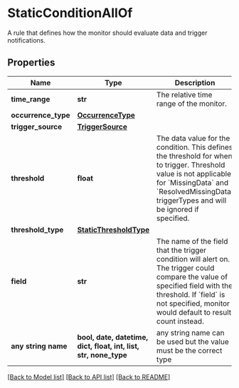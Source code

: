 # StaticConditionAllOf

A rule that defines how the monitor should evaluate data and trigger notifications.

## Properties
Name | Type | Description | Notes
------------ | ------------- | ------------- | -------------
**time_range** | **str** | The relative time range of the monitor. | 
**occurrence_type** | [**OccurrenceType**](OccurrenceType.md) |  | 
**trigger_source** | [**TriggerSource**](TriggerSource.md) |  | 
**threshold** | **float** | The data value for the condition. This defines the threshold for when to trigger. Threshold value is not applicable for &#x60;MissingData&#x60; and &#x60;ResolvedMissingData&#x60; triggerTypes and will be ignored if specified. | [optional]  if omitted the server will use the default value of 0.0
**threshold_type** | [**StaticThresholdType**](StaticThresholdType.md) |  | [optional] 
**field** | **str** | The name of the field that the trigger condition will alert on. The trigger could compare the value of specified field with the threshold. If &#x60;field&#x60; is not specified, monitor would default to result count instead. | [optional] 
**any string name** | **bool, date, datetime, dict, float, int, list, str, none_type** | any string name can be used but the value must be the correct type | [optional]

[[Back to Model list]](../README.md#documentation-for-models) [[Back to API list]](../README.md#documentation-for-api-endpoints) [[Back to README]](../README.md)


